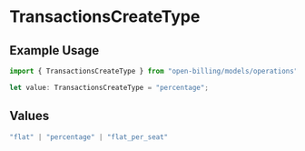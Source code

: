 # TransactionsCreateType

## Example Usage

```typescript
import { TransactionsCreateType } from "open-billing/models/operations";

let value: TransactionsCreateType = "percentage";
```

## Values

```typescript
"flat" | "percentage" | "flat_per_seat"
```
